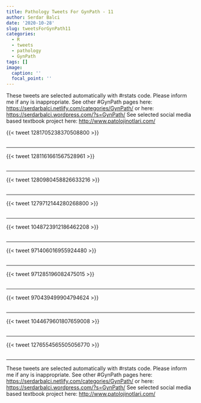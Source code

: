 ```yaml
---
title: Pathology Tweets For GynPath - 11
author: Serdar Balci
date: '2020-10-28'
slug: tweetsForGynPath11
categories:
  - R
  - tweets
  - pathology
  - GynPath
tags: []
image:
  caption: ''
  focal_point: ''
---
```



These tweets are selected automatically with #rstats code. Please inform me if any is inappropriate.
See other #GynPath pages here: https://serdarbalci.netlify.com/categories/GynPath/  or here: https://serdarbalci.wordpress.com/?s=GynPath/ 
See selected social media based textbook project here: http://www.patolojinotlari.com/

{{< tweet 1281705238370508800 >}}
<br>
<br>
<hr>
{{< tweet 1281161661567528961 >}}
<br>
<br>
<hr>
{{< tweet 1280980458826633216 >}}
<br>
<br>
<hr>
{{< tweet 1279712144280268800 >}}
<br>
<br>
<hr>
{{< tweet 1048723912186462208 >}}
<br>
<br>
<hr>
{{< tweet 971406016955924480 >}}
<br>
<br>
<hr>
{{< tweet 971285196082475015 >}}
<br>
<br>
<hr>
{{< tweet 970439499904794624 >}}
<br>
<br>
<hr>
{{< tweet 1044679601807659008 >}}
<br>
<br>
<hr>
{{< tweet 1276554565505056770 >}}
<br>
<br>
<hr>


These tweets are selected automatically with #rstats code. Please inform me if any is inappropriate.
See other #GynPath pages here: https://serdarbalci.netlify.com/categories/GynPath/  or here: https://serdarbalci.wordpress.com/?s=GynPath/ 
See selected social media based textbook project here: http://www.patolojinotlari.com/
